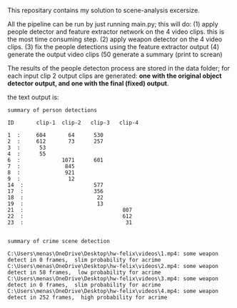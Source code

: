 This repositary contains my solution to scene-analysis excersize.

All the pipeline can be run by just running main.py;
this will do:
(1) apply people detector and feature extractor network on the 4 video clips. this is the most time consuming step.
(2) apply weapon detector on the 4 video clips.
(3) fix the people detections using the feature extractor output
(4) generate the output video clips
(50 generate a summary (print to screan)

The results of the people detecton process are stored in the data folder; for each input clip 2 output clips are generated:  **one with the original object detector output, and one with the final (fixed) output**.



the text output is:


```
summary of person detections

ID		 clip-1  clip-2   clip-3   clip-4

1  :	 604       64      530              
2  :	 612       73      257              
3  :	  53                                
4  :	  55                                
6  :	         1071      601              
7  :	          845                       
8  :	          921                       
9  :	           12                       
14  :	                   577              
17  :	                   356              
18  :	                    22              
19  :	                    13              
21  :	                            807     
22  :	                            612     
23  :	                             31     


summary of crime scene detection

C:\Users\menas\OneDrive\Desktop\hw-felix\videos\1.mp4: some weapon detect in 0 frames,  slim probability for acrime
C:\Users\menas\OneDrive\Desktop\hw-felix\videos\2.mp4: some weapon detect in 58 frames,  low probability for acrime
C:\Users\menas\OneDrive\Desktop\hw-felix\videos\3.mp4: some weapon detect in 0 frames,  slim probability for acrime
C:\Users\menas\OneDrive\Desktop\hw-felix\videos\4.mp4: some weapon detect in 252 frames,  high probability for acrime

```
